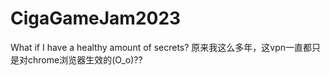 # CigaGameJam2023

What if I have a healthy amount of secrets?
原来我这么多年，这vpn一直都只是对chrome浏览器生效的(O_o)??